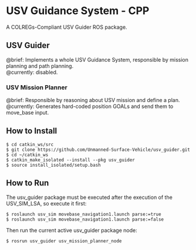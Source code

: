 # USV Guidance System - CPP
A COLREGs-Compliant USV Guider ROS package.

## USV Guider
@brief: Implements a whole USV Guidance System, responsible by mission planning and path planning.  
@currently: disabled.

### USV Mission Planner
@brief: Responsible by reasoning about USV mission and define a plan.  
@currently: Generates hard-coded position GOALs and send them to move_base input.  

## How to Install

    $ cd catkin_ws/src
    $ git clone https://github.com/Unmanned-Surface-Vehicle/usv_guider.git
    $ cd ~/catkin_ws
    $ catkin_make_isolated --install --pkg usv_guider
    $ source install_isolated/setup.bash

## How to Run

The usv_guider package must be executed after the execution of the USV_SIM_LSA, so execute it first:

    $ roslaunch usv_sim movebase_navigation1.launch parse:=true
    $ roslaunch usv_sim movebase_navigation1.launch parse:=false

Then run the current active usv_guider package node:  

    $ rosrun usv_guider usv_mission_planner_node 
  
